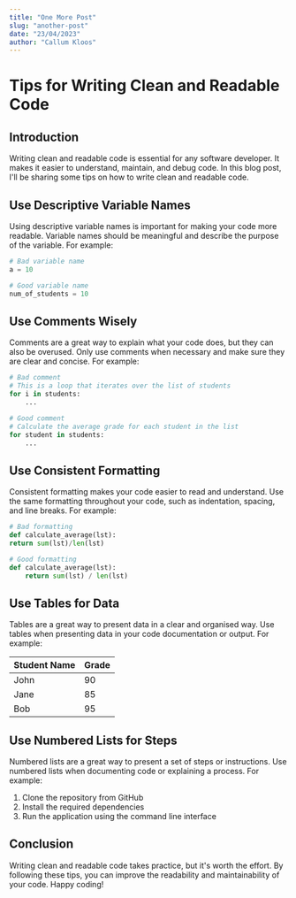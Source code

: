 ```yaml
---
title: "One More Post"
slug: "another-post"
date: "23/04/2023"
author: "Callum Kloos"
---
```


# Tips for Writing Clean and Readable Code

## Introduction

Writing clean and readable code is essential for any software developer. It
makes it easier to understand, maintain, and debug code. In this blog post, I'll
be sharing some tips on how to write clean and readable code.

## Use Descriptive Variable Names

Using descriptive variable names is important for making your code more
readable. Variable names should be meaningful and describe the purpose of the
variable. For example:

```python
# Bad variable name
a = 10

# Good variable name
num_of_students = 10
```

## Use Comments Wisely

Comments are a great way to explain what your code does, but they can also be
overused. Only use comments when necessary and make sure they are clear and
concise. For example:

```python
# Bad comment
# This is a loop that iterates over the list of students
for i in students:
    ...

# Good comment
# Calculate the average grade for each student in the list
for student in students:
    ...
```

## Use Consistent Formatting

Consistent formatting makes your code easier to read and understand. Use the
same formatting throughout your code, such as indentation, spacing, and line
breaks. For example:

```python
# Bad formatting
def calculate_average(lst):
return sum(lst)/len(lst)

# Good formatting
def calculate_average(lst):
    return sum(lst) / len(lst)
```

## Use Tables for Data

Tables are a great way to present data in a clear and organised way. Use tables
when presenting data in your code documentation or output. For example:

| Student Name | Grade |
| ------------ | ----- |
| John         | 90    |
| Jane         | 85    |
| Bob          | 95    |

## Use Numbered Lists for Steps

Numbered lists are a great way to present a set of steps or instructions. Use
numbered lists when documenting code or explaining a process. For example:

1. Clone the repository from GitHub
2. Install the required dependencies
3. Run the application using the command line interface

## Conclusion

Writing clean and readable code takes practice, but it's worth the effort. By
following these tips, you can improve the readability and maintainability of
your code. Happy coding!
